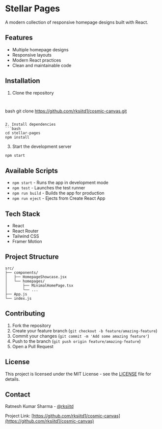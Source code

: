 # Stellar Pages

A modern collection of responsive homepage designs built with React.

## Features

- Multiple homepage designs
- Responsive layouts
- Modern React practices
- Clean and maintainable code

## Installation

1. Clone the repository
```


```
bash
git clone https://github.com/rksiitd1/cosmic-canvas.git
```

2. Install dependencies
```bash
cd stellar-pages
npm install
```

3. Start the development server
```bash
npm start
```

## Available Scripts

- `npm start` - Runs the app in development mode
- `npm test` - Launches the test runner
- `npm run build` - Builds the app for production
- `npm run eject` - Ejects from Create React App

## Tech Stack

- React
- React Router
- Tailwind CSS
- Framer Motion

## Project Structure

```
src/
├── components/
│   ├── HomepageShowcase.jsx
│   └── homepages/
│       ├── MinimalHomePage.tsx
│       └── ...
├── App.js
└── index.js
```

## Contributing

1. Fork the repository
2. Create your feature branch (`git checkout -b feature/amazing-feature`)
3. Commit your changes (`git commit -m 'Add some amazing feature'`)
4. Push to the branch (`git push origin feature/amazing-feature`)
5. Open a Pull Request

## License

This project is licensed under the MIT License - see the [LICENSE](LICENSE) file for details.

## Contact

Ratnesh Kumar Sharma - [@rksiitd](https://x.com/rksiitd)

Project Link: [https://github.com/rksiitd1/cosmic-canvas](https://github.com/rksiitd1/cosmic-canvas)
